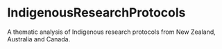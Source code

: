 # IndigenousResearchProtocols
A thematic analysis of Indigenous research protocols from New Zealand, Australia and Canada.
